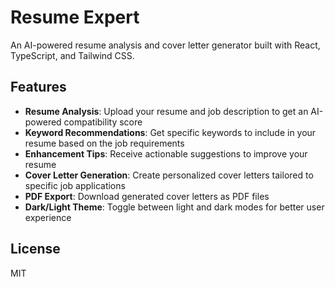 # Resume Expert

An AI-powered resume analysis and cover letter generator built with React, TypeScript, and Tailwind CSS.

## Features

- **Resume Analysis**: Upload your resume and job description to get an AI-powered compatibility score
- **Keyword Recommendations**: Get specific keywords to include in your resume based on the job requirements
- **Enhancement Tips**: Receive actionable suggestions to improve your resume
- **Cover Letter Generation**: Create personalized cover letters tailored to specific job applications
- **PDF Export**: Download generated cover letters as PDF files
- **Dark/Light Theme**: Toggle between light and dark modes for better user experience

## License

MIT
